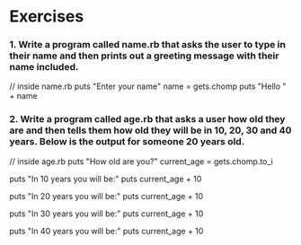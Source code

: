 # Exercises

### 1. Write a program called name.rb that asks the user to type in their name and then prints out a greeting message with their name included.

// inside name.rb
puts "Enter your name"
name = gets.chomp
puts "Hello " + name

### 2. Write a program called age.rb that asks a user how old they are and then tells them how old they will be in 10, 20, 30 and 40 years. Below is the output for someone 20 years old.

// inside age.rb
puts "How old are you?"
current_age = gets.chomp.to_i

puts "In 10 years you will be:"
puts current_age + 10

puts "In 20 years you will be:"
puts current_age + 10

puts "In 30 years you will be:"
puts current_age + 10

puts "In 40 years you will be:"
puts current_age + 10
